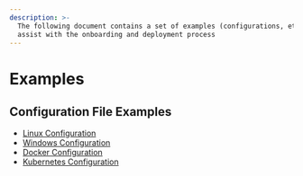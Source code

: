 ```yaml
---
description: >-
  The following document contains a set of examples (configurations, etc.) to
  assist with the onboarding and deployment process
---
```


# Examples

## Configuration File Examples

* [Linux Configuration](linux-configuration.md)
* [Windows Configuration](windows-configuration.md)
* [Docker Configuration](docker-configuration.md)
* [Kubernetes Configuration](kubernetes-example.md)



